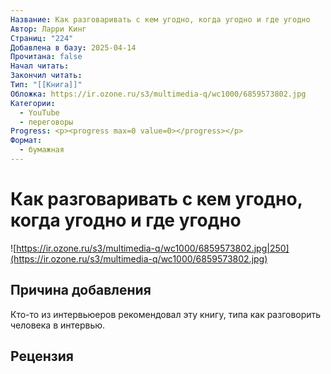 ```yaml
---
Название: Как разговаривать с кем угодно, когда угодно и где угодно
Автор: Ларри Кинг
Страниц: "224"
Добавлена в базу: 2025-04-14
Прочитана: false
Начал читать: 
Закончил читать: 
Тип: "[[Книга]]"
Обложка: https://ir.ozone.ru/s3/multimedia-q/wc1000/6859573802.jpg
Категории:
  - YouTube
  - переговоры
Progress: <p><progress max=0 value=0></progress></p>
Формат:
  - бумажная
---
```

# Как разговаривать с кем угодно, когда угодно и где угодно

![https://ir.ozone.ru/s3/multimedia-q/wc1000/6859573802.jpg|250](https://ir.ozone.ru/s3/multimedia-q/wc1000/6859573802.jpg)

## Причина добавления

Кто-то из интервьюеров рекомендовал эту книгу, типа как разговорить человека в интервью.

## Рецензия